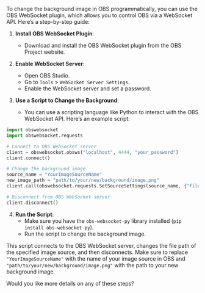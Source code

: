 To change the background image in OBS programmatically, you can use the OBS WebSocket plugin, which allows you to control OBS via a WebSocket API. Here’s a step-by-step guide:

1. **Install OBS WebSocket Plugin**:
   - Download and install the OBS WebSocket plugin from the OBS Project website.

2. **Enable WebSocket Server**:
   - Open OBS Studio.
   - Go to `Tools` > `WebSocket Server Settings`.
   - Enable the WebSocket server and set a password.

3. **Use a Script to Change the Background**:
   - You can use a scripting language like Python to interact with the OBS WebSocket API. Here’s an example script:

```python
import obswebsocket
import obswebsocket.requests

# Connect to OBS WebSocket server
client = obswebsocket.obsws("localhost", 4444, "your_password")
client.connect()

# Change the background image
source_name = "YourImageSourceName"
new_image_path = "path/to/your/new/background/image.png"
client.call(obswebsocket.requests.SetSourceSettings(source_name, {"file": new_image_path}))

# Disconnect from OBS WebSocket server
client.disconnect()
```

4. **Run the Script**:
   - Make sure you have the `obs-websocket-py` library installed (`pip install obs-websocket-py`).
   - Run the script to change the background image.

This script connects to the OBS WebSocket server, changes the file path of the specified image source, and then disconnects. Make sure to replace `"YourImageSourceName"` with the name of your image source in OBS and `"path/to/your/new/background/image.png"` with the path to your new background image.

Would you like more details on any of these steps?
